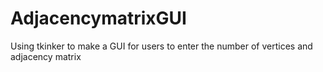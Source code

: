 # AdjacencymatrixGUI
Using tkinker to make a GUI for users to enter the number of vertices and adjacency matrix
